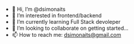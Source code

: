 - 👋 Hi, I’m @dsimonaits
- 👀 I’m interested in frontend/backend
- 🌱 I’m currently learning Full Stack devoleper
- 💞️ I’m looking to collaborate on getting started... 
- 📫 How to reach me: dsimonaits@gmail.com
<!---
dsimonaits/dsimonaits is a ✨ special ✨ repository because its `README.md` (this file) appears on your GitHub profile.
You can click the Preview link to take a look at your changes.
--->
